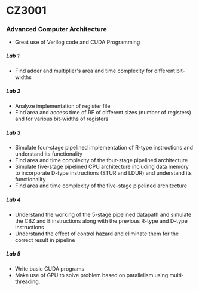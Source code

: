 # CZ3001

### Advanced Computer Architecture
- Great use of Verilog code and CUDA Programming

##### Lab 1
- Find adder and multiplier's area and time complexity for different bit-widths 

##### Lab 2
- Analyze implementation of register file 
- Find area and access time of RF of different sizes (number of registers) and for various bit-widths of registers

##### Lab 3
- Simulate four-stage pipelined implementation of R-type instructions and understand its functionality
- Find area and time complexity of the four-stage pipelined architecture
- Simulate five-stage pipelined CPU architecture including data memory to incorporate D-type instructions (STUR and LDUR) and understand its functionality
- Find area and time complexity of the five-stage pipelined architecture

##### Lab 4
- Understand the working of the 5-stage pipelined datapath and simulate the CBZ and B instructions along with the previous R-type and D-type instructions
- Understand the effect of control hazard and eliminate them for the correct result in pipeline

##### Lab 5
- Write basic CUDA programs
- Make use of GPU to solve problem based on parallelism using multi-threading.
